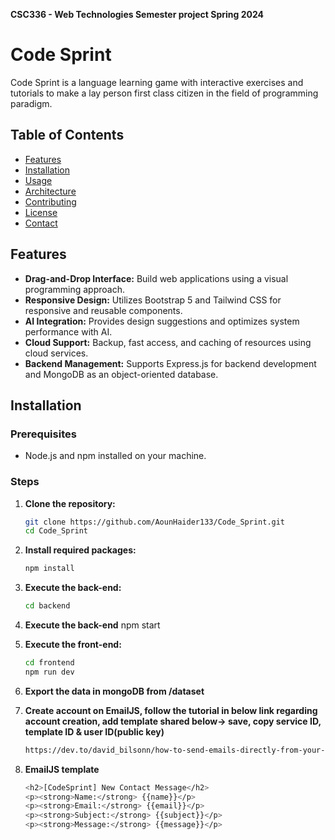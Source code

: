 **CSC336 - Web Technologies Semester project Spring 2024**

# Code Sprint

Code Sprint is a language learning game with interactive exercises and tutorials to make a lay person first class citizen in the field of programming paradigm.
## Table of Contents

- [Features](#features)
- [Installation](#installation)
- [Usage](#usage)
- [Architecture](#architecture)
- [Contributing](#contributing)
- [License](#license)
- [Contact](#contact)

## Features

- **Drag-and-Drop Interface:** Build web applications using a visual programming approach.
- **Responsive Design:** Utilizes Bootstrap 5 and Tailwind CSS for responsive and reusable components.
- **AI Integration:** Provides design suggestions and optimizes system performance with AI.
- **Cloud Support:** Backup, fast access, and caching of resources using cloud services.
- **Backend Management:** Supports Express.js for backend development and MongoDB as an object-oriented database.

## Installation

### Prerequisites

- Node.js and npm installed on your machine.

### Steps

1. **Clone the repository:**

   ```bash
   git clone https://github.com/AounHaider133/Code_Sprint.git
   cd Code_Sprint
2. **Install required packages:**
   ```bash
   npm install
3. **Execute the back-end:**
   ```bash
   cd backend
4. **Execute the back-end**
   npm start
5. **Execute the front-end:**
   ```bash
   cd frontend
   npm run dev
6. **Export the data in mongoDB from /dataset**
7. **Create account on EmailJS, follow the tutorial in below link regarding account creation, add template shared below-> save, copy service ID, template ID & user ID(public key)**
   ```bash
   https://dev.to/david_bilsonn/how-to-send-emails-directly-from-your-react-website-a-step-by-step-tutorial-144b#:~:text=Step%201%3A%20Sign%20up%20for%20an%20account%20on,navigation%20menu%2C%20then%20click%20on%20%27Add%20new%20service%27.
8. **EmailJS template**
   ```bash
   <h2>[CodeSprint] New Contact Message</h2>
   <p><strong>Name:</strong> {{name}}</p>
   <p><strong>Email:</strong> {{email}}</p>
   <p><strong>Subject:</strong> {{subject}}</p>
   <p><strong>Message:</strong> {{message}}</p>
